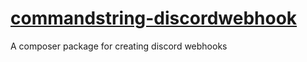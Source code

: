# [commandstring-discordwebhook](https://docs.cmdstr.dev/discordwebhooks)
A composer package for creating discord webhooks
